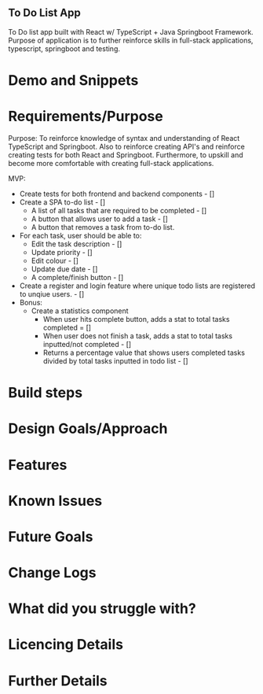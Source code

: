 ## To Do List App

To Do list app built with React w/ TypeScript + Java Springboot Framework. Purpose of application is to further reinforce skills in full-stack applications, typescript, springboot and testing.

# Demo and Snippets

# Requirements/Purpose

Purpose: To reinforce knowledge of syntax and understanding of React TypeScript and Springboot. Also to reinforce creating API's and reinforce creating tests for both React and Springboot. Furthermore, to upskill and become more comfortable with creating full-stack applications.

MVP:

- Create tests for both frontend and backend components - []
- Create a SPA to-do list - []
  - A list of all tasks that are required to be completed - []
  - A button that allows user to add a task - []
  - A button that removes a task from to-do list.
- For each task, user should be able to:
  - Edit the task description - []
  - Update priority - []
  - Edit colour - []
  - Update due date - []
  - A complete/finish button - []
- Create a register and login feature where unique todo lists are registered to unqiue users. - []
- Bonus:
  - Create a statistics component
    - When user hits complete button, adds a stat to total tasks completed = []
    - When user does not finish a task, adds a stat to total tasks inputted/not completed - []
    - Returns a percentage value that shows users completed tasks divided by total tasks inputted in todo list - []

# Build steps

# Design Goals/Approach

# Features

# Known Issues

# Future Goals

# Change Logs

# What did you struggle with?

# Licencing Details

# Further Details
